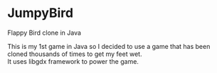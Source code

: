 # JumpyBird
Flappy Bird clone in Java

This is my 1st game in Java so I decided to use a game that has been cloned thousands of times to get my feet wet.  
It uses libgdx framework to power the game.
